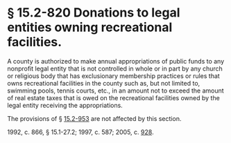 # § 15.2-820 Donations to legal entities owning recreational facilities.

<p>A county is authorized to make annual appropriations of public funds to any nonprofit legal entity that is not controlled in whole or in part by any church or religious body that has exclusionary membership practices or rules that owns recreational facilities in the county such as, but not limited to, swimming pools, tennis courts, etc., in an amount not to exceed the amount of real estate taxes that is owed on the recreational facilities owned by the legal entity receiving the appropriations.</p><p>The provisions of § <a href='http://law.lis.virginia.gov/vacode/15.2-953/'>15.2-953</a> are not affected by this section.</p><p>1992, c. 866, § 15.1-27.2; 1997, c. 587; 2005, c. <a href='http://lis.virginia.gov/cgi-bin/legp604.exe?051+ful+CHAP0928'>928</a>.</p>